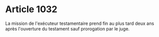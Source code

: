 # Article 1032

La mission de l'exécuteur testamentaire prend fin au plus tard deux ans après l'ouverture du testament sauf prorogation par le juge.
